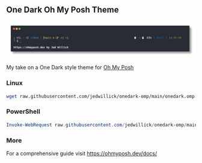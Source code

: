 ## One Dark Oh My Posh Theme

![Theme](onedark.png)

My take on a One Dark style theme for [Oh My Posh](https://ohmyposh.dev/)

### Linux

```bash
wget raw.githubusercontent.com/jedwillick/onedark-omp/main/onedark.omp.json -O ~/.poshthemes/onedark.omp.json
```

### PowerShell

```powershell
Invoke-WebRequest raw.githubusercontent.com/jedwillick/onedark-omp/main/onedark.omp.json -OutFile ~\AppData\Local\Programs\oh-my-posh\themes\onedark.omp.json
```

### More

For a comprehensive guide visit <https://ohmyposh.dev/docs/>
